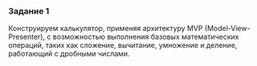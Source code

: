 ### Задание 1 
Конструируем калькулятор, применяя архитектуру MVP (Model-View-Presenter), 
с возможностью выполнения базовых математических операций, таких как сложение, вычитание, умножение и деление, работающий с дробными числами.
